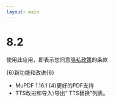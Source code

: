 ```yaml
---
layout: main
---
```


# 8.2

使用此应用，即表示您同意[隐私政策](/wiki/PrivacyPolicy/zh)的条款

{6}新功能和改进{6}

* MuPDF 1.16.1
{4}更好的PDF支持
* TTS改进和导入\导出“ TTS替换”列表。



